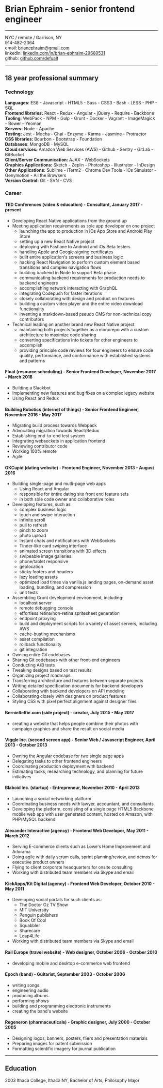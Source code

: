 # Brian Ephraim - senior frontend engineer

---

NYC / remote / Garrison, NY  
914-482-2364  
email: [brianephraim@gmail.com](mailto://brianephraim@gmail.com)  
linkedin: [linkedin.com/in/brian-ephraim-29680531](https://www.linkedin.com/in/brian-ephraim-29680531)  
github: [github.com/defualt](http://github.com/defualt)   


---

## 18 year professional summary

### Technology

**Languages:** ES6 - Javascript - HTML5 - Sass - CSS3 - Bash - LESS - PHP - SQL  
**Frontend libraries:** React - Redux - Angular - jQuery - Require - Backbone  
**Tooling:** WebPack - NPM - Gulp - Grunt - Docker - Vagrant - ImageMagick - Bower - Yeoman  
**Servers:** Node - Apache  
**Testing:** Jest - Mocha - Chai - Enzyme - Karma - Jasmine - Protractor  
**CSS libraries:** Bourbon - Bootstrap - Foundation  
**Databases:** MongoDB - MySQL  
**Cloud services:** Amazon Web Services (AWS) - Github - Sentry - GitLab - BitBucket  
**Client/Server Communication:** AJAX - WebSockets  
**Graphics Applications:** Sketch - Zeplin - Photoshop - Illustrator - InDesign  
**Other Applications:** Sublime - iTerm2 - Chrome Dev Tools - iOs Simulator - Genymotion - All the Browsers  
**Version Control:** Git - SVN - CVS  



### Career

#### TED Conferences (video & education) - Consultant, January 2017 - present
- Developing React Native applications from the ground up
- Meeting application requirements as sole app developer on one project
	- launching the app to production in iOs App Store and Android Play Store
	- setting up a new React Native project
	- deploying with Fastlane to Android and iOs Beta testers
	- handling Apple and Google signing certificates
	- built entire application's screens and business logic
	- hacking React Navigation to perform custom element based transitions and complex navigation flows
	- building backend in Node to support Beta phase
	- communicating backend requirements for production needs to backend engineers
	- accomplishing network interacting with GraphQL
	- integrating Codepush for faster iterations
	- closely collaborating with design and product on features
	- building a custom video player and the entire video download functionality
	- inventing a markdown-based pseudo CMS for non-technical copy contributors
- Technical leading on another brand new React Native project
	- maintaining both projects together as a monorepo with a custom architecture to maximize code sharing
	- converting specifications into tickets for other engineers to accomplish
	- providing principle code reviews for four engineers to ensure code quality, performance, and conformance with established systems and patterns

#### Float (resource scheduling) - Senior Frontend Developer, November 2017 - March 2018
- Building a Slackbot
- Implementing new features and bug fixes on a complex legacy website
- Using React and Redux

#### Building Robotics (internet of things) - Senior Frontend Engineer, November 2016 - May 2017
- Migrating build process towards Webpack
- Advocating migration towards React/Redux
- Establishing end-to-end test system
- Integrating websockets in application frontend
- Reviewing contributor code
- Working 100% remote
- Agile

#### OKCupid (dating website) - Frontend Engineer, November 2013 - August 2016
- Building single-page and mutli-page web apps
	- Using React and Angular
	- responsible for entire dating site front end feature sets
	- in both sole code owner and collaborative roles
- Developing features, such as
	- complex business logic
	- touch and swipe interaction
	- infinite scroll
	- pull to refresh
	- pinch to zoom
	- photo upload
	- Instant chats and notifications with WebSockets
	- Tinder-like card swiping interface
	- animated screen transitions with 3D effects
	- swipeable image galleries
	- phone/tablet responsive
	- geolocation
	- sticky footers and headers
	- lazy loading assets
	- optimized load times via vanilla.js landing pages, on-demand asset loading, bundling, and compression
	- unit tests
- Assembling Grunt development environment, including:
	- localhost server
	- remote debugging console
	- effortless retina/non-retina spritesheet generation
	- endpoint proxying
	- build and deployment scripts for a variety of asset servers, including AWS
	- cache-busting mechanisms
	- asset compilation
	- rollback functionality
	- git integration
- Owning entire Git codebases
- Sharing Git codebases with other front-end engineers
- Conducting A/B tests
- Tweaking designs based on test results
- Organizing project roadmaps
- Transferring architecture and features between separate projects
- Writing detailed specification documents for backend developers
- Collaborating with backend developers on API modeling
- Collaborating closely with designers on product features
- Styling CSS with pixel perfect alignment against designer files

#### BernieSelfie.com (side project) - creator, July 2015 - May 2017
- creating a website that helps people combine their photos with campaign graphics and share the result on social media

#### Viggle Inc. (second screen app) - Senior Web / Javascript Engineer, April 2013 - October 2013
- Owning the Angular codebase for two single page apps
- Delegating tasks to other frontend engineers
- Coordinating production deployment with backend
- Estimating tasks, researching technology, and planning for future initiatives


#### Blaboid Inc. (startup) - Entrepreneur, November 2010 - April 2013
- Launching a social networking platform
- Coordinating business needs with lawyer, accountant, and consultants
- Developing the platform, consisting of a single page HTML5 Backbone mobile web app with user generated content, hosted on Amazon, with PHP/MySQL backend


#### Alexander Interactive (agency) - Frontend Web Developer, May 2011 - March 2012
- Serving E-commerce clients such as Lowe's Home Improvement and Adorama
- Doing agile with daily scrum calls, sprint planning/review, and demos for executive product owners
- Flying to client corporate headquarters for onsite consulting
- Working with distributed team members via Skype and email


#### KickApps/Kit Digital (agency) - Frontend Web Developer, October 2010 - May 2011
- Developing social portals for such clients as:
	- The Doctor Oz TV Show
	- MIT University
	- Penguin publishers
	- Book Of Cool
	- Squabbler
	- Sharecare
	- Leap4Life
- Working with distributed team members via Skype and email


#### Rail Europe (travel website) - Web designer, October 2006 - October 2010
- developing mobile and desktop e-commerce web frontend


#### Epoch (band) - Guitarist, September 2003 - October 2006
- writing songs
- engineering audio
- producing albums
- performing shows
- building and programming electronic instruments
- creating the band's website 


#### Regeneron (pharmaceuticals) - Graphic designer, July 2000 - October 2005
- Designing logos, banners, posters, fliers and presentation materials
- Preparing images for patent submission
- Formatting scientific imagery for journal publication


---

## Education
2003 Ithaca College, Ithaca NY, Bachelor of Arts, Philosophy Major 


